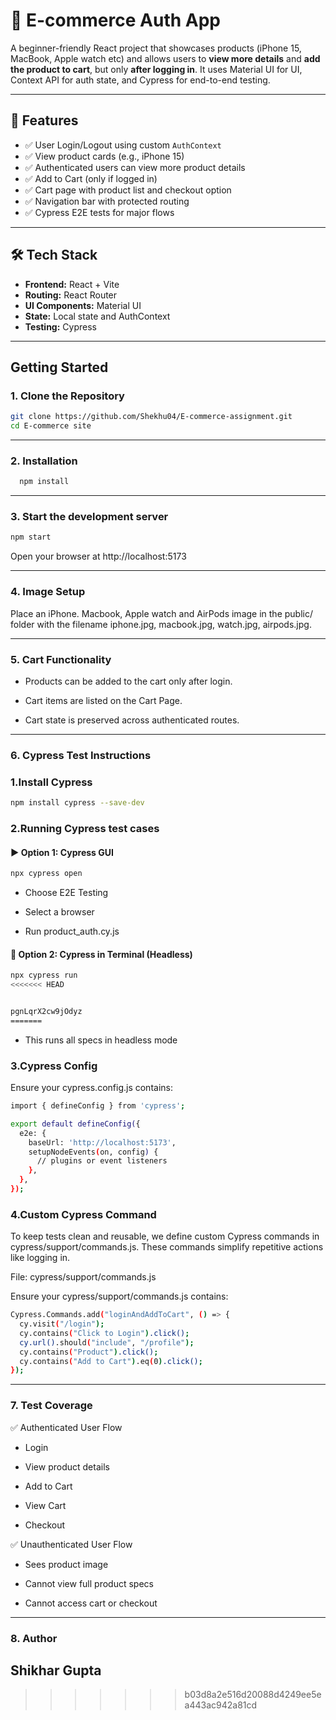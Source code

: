 # 🛒 E-commerce Auth App

A beginner-friendly React project that showcases products (iPhone 15, MacBook, Apple watch etc) and allows users to **view more details** and **add the product to cart**, but only **after logging in**. It uses Material UI for UI, Context API for auth state, and Cypress for end-to-end testing.

---

## 🚀 Features

- ✅ User Login/Logout using custom `AuthContext`
- ✅ View product cards (e.g., iPhone 15)
- ✅ Authenticated users can view more product details
- ✅ Add to Cart (only if logged in)
- ✅ Cart page with product list and checkout option
- ✅ Navigation bar with protected routing
- ✅ Cypress E2E tests for major flows

---
## 🛠️ Tech Stack

- **Frontend:** React + Vite
- **Routing:** React Router
- **UI Components:** Material UI
- **State:** Local state and AuthContext
- **Testing:** Cypress

---




## Getting Started

### 1. Clone the Repository

```bash
git clone https://github.com/Shekhu04/E-commerce-assignment.git
cd E-commerce site
```

---
### 2. Installation


```bash
  npm install
```

---
    
### 3. Start the development server

```bash
npm start
```

Open your browser at http://localhost:5173

---
### 4. Image Setup

Place an iPhone. Macbook, Apple watch and AirPods image in the public/ folder with the filename iphone.jpg, macbook.jpg, watch.jpg, airpods.jpg.

---
### 5. Cart Functionality

- Products can be added to the cart only after login.

- Cart items are listed on the Cart Page.

- Cart state is preserved across authenticated routes.

---
### 6. Cypress Test Instructions 

### 1.Install Cypress
```bash
npm install cypress --save-dev
```

### 2.Running Cypress test cases
#### ▶️ Option 1: Cypress GUI

```bash
npx cypress open
```
- Choose E2E Testing

- Select a browser

- Run product_auth.cy.js


#### 🔁 Option 2: Cypress in Terminal (Headless)

```bash
npx cypress run
<<<<<<< HEAD


pgnLqrX2cw9jOdyz
=======
```

- This runs all specs in headless mode


### 3.Cypress Config

Ensure your cypress.config.js contains:

```bash
import { defineConfig } from 'cypress';

export default defineConfig({
  e2e: {
    baseUrl: 'http://localhost:5173',
    setupNodeEvents(on, config) {
      // plugins or event listeners
    },
  },
});
```

### 4.Custom Cypress Command
To keep tests clean and reusable, we define custom Cypress commands in
cypress/support/commands.js. These commands simplify repetitive actions like logging in.

 File: cypress/support/commands.js

Ensure your cypress/support/commands.js contains:
```bash
Cypress.Commands.add("loginAndAddToCart", () => {
  cy.visit("/login");
  cy.contains("Click to Login").click();
  cy.url().should("include", "/profile");
  cy.contains("Product").click();
  cy.contains("Add to Cart").eq(0).click();
});
```

---




### 7. Test Coverage

✅ Authenticated User Flow
- Login

- View product details

- Add to Cart

- View Cart

- Checkout 

✅ Unauthenticated User Flow
- Sees product image

- Cannot view full product specs

- Cannot access cart or checkout

---
### 8. Author

Shikhar Gupta
---
>>>>>>> b03d8a2e516d20088d4249ee5ea443ac942a81cd
